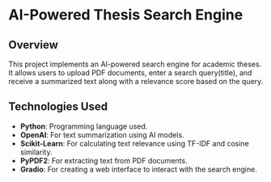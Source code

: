 # AI-Powered Thesis Search Engine

## Overview

This project implements an AI-powered search engine for academic theses. It allows users to upload PDF documents, enter a search query(title), and receive a summarized text along with a relevance score based on the query.

## Technologies Used

- **Python**: Programming language used.
- **OpenAI**: For text summarization using AI models.
- **Scikit-Learn**: For calculating text relevance using TF-IDF and cosine similarity.
- **PyPDF2**: For extracting text from PDF documents.
- **Gradio**: For creating a web interface to interact with the search engine.


